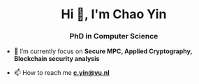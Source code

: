 <h1 align="center">Hi 👋, I'm Chao Yin</h1>
<h3 align="center">PhD in Computer Science</h3>

- 🌱 I’m currently focus on **Secure MPC, Applied Cryptography, Blockchain security analysis**

- 📫 How to reach me **c.yin@vu.nl**

